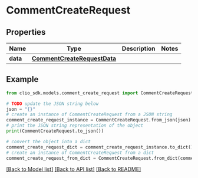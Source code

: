 # CommentCreateRequest


## Properties

Name | Type | Description | Notes
------------ | ------------- | ------------- | -------------
**data** | [**CommentCreateRequestData**](CommentCreateRequestData.md) |  | 

## Example

```python
from clio_sdk.models.comment_create_request import CommentCreateRequest

# TODO update the JSON string below
json = "{}"
# create an instance of CommentCreateRequest from a JSON string
comment_create_request_instance = CommentCreateRequest.from_json(json)
# print the JSON string representation of the object
print(CommentCreateRequest.to_json())

# convert the object into a dict
comment_create_request_dict = comment_create_request_instance.to_dict()
# create an instance of CommentCreateRequest from a dict
comment_create_request_from_dict = CommentCreateRequest.from_dict(comment_create_request_dict)
```
[[Back to Model list]](../README.md#documentation-for-models) [[Back to API list]](../README.md#documentation-for-api-endpoints) [[Back to README]](../README.md)


